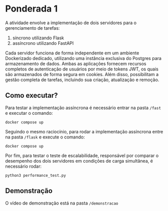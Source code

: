 # Ponderada 1

A atividade envolve a implementação de dois servidores para o gerenciamento de tarefas:

1. síncrono utilizando Flask
2. assíncrono utilizando FastAPI

Cada servidor funciona de forma independente em um ambiente Dockerizado dedicado, utilizando uma instância exclusiva do Postgres para armazenamento de dados. Ambas as aplicações fornecem recursos completos de autenticação de usuários por meio de tokens JWT, os quais são armazenados de forma segura em cookies. Além disso, possibilitam a gestão completa de tarefas, incluindo sua criação, atualização e remoção.

## Como executar?

Para testar a implementação assíncrona é necessário entrar na pasta `/fast` e executar o comando:

```
docker compose up
```

Seguindo o mesmo raciocínio, para rodar a implementação assíncrona entre na pasta `/flask` e execute o comando:

```
docker compose up
```

Por fim, para testar o teste de escalabilidade, responsável por comparar o desempenho dos dois servidores em condições de carga simultânea, é necessário rodar:

```
python3 performance_test.py
``` 

## Demonstração 
O vídeo de demonstração está na pasta `/demonstracao`